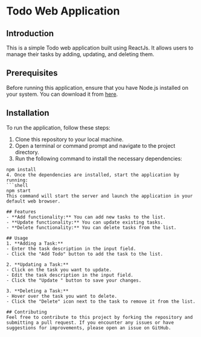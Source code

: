 # Todo Web Application

## Introduction

This is a simple Todo web application built using ReactJs. It allows users to manage their tasks by adding, updating, and deleting them.

## Prerequisites

Before running this application, ensure that you have Node.js installed on your system. You can download it from [here](https://nodejs.org/).

## Installation

To run the application, follow these steps:

1. Clone this repository to your local machine.
2. Open a terminal or command prompt and navigate to the project directory.
3. Run the following command to install the necessary dependencies:

````shell
npm install
4. Once the dependencies are installed, start the application by running:
```shell
npm start
This command will start the server and launch the application in your default web browser.

## Features
- **Add functionality:** You can add new tasks to the list.
- **Update functionality:** You can update existing tasks.
- **Delete functionality:** You can delete tasks from the list.

## Usage
1. **Adding a Task:**
- Enter the task description in the input field.
- Click the "Add Todo" button to add the task to the list.

2. **Updating a Task:**
- Click on the task you want to update.
- Edit the task description in the input field.
- Click the "Update " button to save your changes.

3. **Deleting a Task:**
- Hover over the task you want to delete.
- Click the "Delete" icon next to the task to remove it from the list.

## Contributing
Feel free to contribute to this project by forking the repository and submitting a pull request. If you encounter any issues or have suggestions for improvements, please open an issue on GitHub.


````
